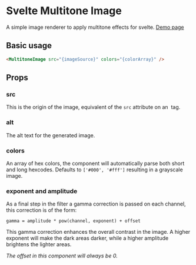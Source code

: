 # Svelte Multitone Image

A simple image renderer to apply multitone effects for svelte.
[Demo page](https://stephane-vanraes.github.io/svelte-multitoneimage/)

## Basic usage

```html
<MultitoneImage src="{imageSource}" colors="{colorArray}" />
```

## Props

### src

This is the origin of the image, equivalent of the `src` attribute on an <img> tag.

### alt

The alt text for the generated image.

### colors

An array of hex colors, the component will automatically parse both short and long hexcodes.
Defaults to `['#000', '#fff']` resulting in a grayscale image.

### exponent and amplitude

As a final step in the filter a gamma correction is passed on each channel, this correction is of the form:

`gamma = amplitude * pow(channel, exponent) + offset`

This gamma correction enhances the overall contrast in the image. A higher exponent will make the dark areas darker, while a higher amplitude brightens the lighter areas.

_The offset in this component will always be 0._
